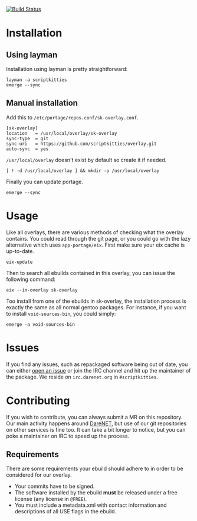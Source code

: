 [![Build Status](https://travis-ci.org/scriptkitties/overlay.svg?branch=master)](https://travis-ci.org/scriptkitties/overlay)

# Installation
## Using layman
Installation using layman is pretty straightforward:

```
layman -a scriptkitties
emerge --sync
```

## Manual installation
Add this to `/etc/portage/repos.conf/sk-overlay.conf`.

```
[sk-overlay]
location   = /usr/local/overlay/sk-overlay
sync-type  = git
sync-uri   = https://github.com/scriptkitties/overlay.git
auto-sync  = yes
```

`/usr/local/overlay` doesn't exist by default so create it if needed.
```
[ ! -d /usr/local/overlay ] && mkdir -p /usr/local/overlay
```

Finally you can update portage.
```
emerge --sync
```

# Usage
Like all overlays, there are various methods of checking what the overlay
contains. You could read through the git page, or you could go with the lazy
alternative which uses `app-portage/eix`. First make sure your eix cache is
up-to-date.
```
eix-update
```

Then to search all ebuilds contained in this overlay, you can issue the
following command:
```
eix --in-overlay sk-overlay
```

Too install from one of the ebuilds in sk-overlay, the installation process
is exactly the same as all normal gentoo packages. For instance, if you want to
install `void-sources-bin`, you could simply:
```
emerge -a void-sources-bin
```

# Issues
If you find any issues, such as repackaged software being out of date, you can
either [open an issue][new-issue] or join the IRC channel and hit up the
maintainer of the package. We reside on `irc.darenet.org` in `#scriptkitties`.

# Contributing
If you wish to contribute, you can always submit a MR on this repository. Our
main activity happens around [DareNET][darenet], but use of our git repositories
on other services is fine too. It can take a bit longer to notice, but you can
poke a maintainer on IRC to speed up the process.

## Requirements
There are some requirements your ebuild should adhere to in order to be
considered for our overlay.

- Your commits have to be signed.
- The software installed by the ebuild **must** be released under a free license
  (any license in `@FREE`).
- You must include a metadata.xml with contact information and descriptions of
  all USE flags in the ebuild.


[new-issue]: https://c.darenet.org/scriptkitties/overlay/issues/new
[darenet]: https://www.darenet.org
